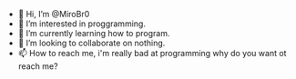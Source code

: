 - 👋 Hi, I’m @MiroBr0
- 👀 I’m interested in proggramming.
- 🌱 I’m currently learning how to program.
- 💞️ I’m looking to collaborate on nothing.
- 📫 How to reach me, i'm really bad at programming why do you want ot reach me?

<!---
MiroBr0/MiroBr0 is a ✨ special ✨ repository because its `README.md` (this file) appears on your GitHub profile.
You can click the Preview link to take a look at your changes.
--->
